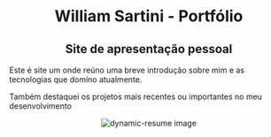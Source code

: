 <div display="inline-block">
  <h1 align="center">William Sartini - Portfólio</h1>
  <h2 align="center">Site de apresentação pessoal</h2>
</div>

<div display="inline-block" width="90%" align="center">
  <div>
    <p align="left">Este é site um onde reúno uma breve introdução sobre mim e as tecnologias que domíno atualmente.</p>
    <p align="left">Também destaquei os projetos mais recentes ou importantes no meu desenvolvimento</p>
  </div>
</div>

<div display="inline-block">
  <p align="center"><img src="https://williamms.com.br/public/assets/images/bg-dynamicresume.jpg" title="dynamic-resume image"/></p>
</div>
